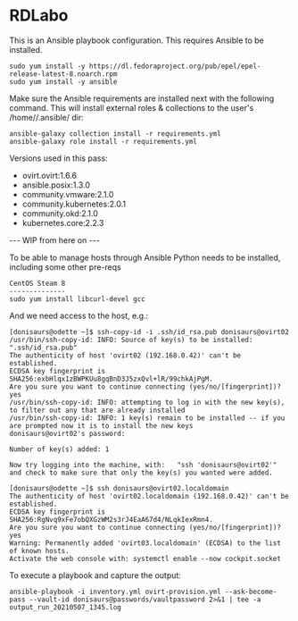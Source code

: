 # RDLabo

This is an Ansible playbook configuration. This requires Ansible to be installed.

    sudo yum install -y https://dl.fedoraproject.org/pub/epel/epel-release-latest-8.noarch.rpm
    sudo yum install -y ansible

Make sure the Ansible requirements are installed next with the following command. This will install external roles & collections to the user's /home/<user>/.ansible/ dir:

    ansible-galaxy collection install -r requirements.yml
    ansible-galaxy role install -r requirements.yml 

Versions used in this pass:
 - ovirt.ovirt:1.6.6
 - ansible.posix:1.3.0
 - community.vmware:2.1.0
 - community.kubernetes:2.0.1
 - community.okd:2.1.0
 - kubernetes.core:2.2.3

--- WIP from here on ---

To be able to manage hosts through Ansible Python needs to be installed, including some other pre-reqs

    CentOS Steam 8
    --------------
    sudo yum install libcurl-devel gcc

And we need access to the host, e.g.:

    [donisaurs@odette ~]$ ssh-copy-id -i .ssh/id_rsa.pub donisaurs@ovirt02
    /usr/bin/ssh-copy-id: INFO: Source of key(s) to be installed: ".ssh/id_rsa.pub"
    The authenticity of host 'ovirt02 (192.168.0.42)' can't be established.
    ECDSA key fingerprint is SHA256:exbHlqx1zBWPKUu8gqBnD3J5zxQvl+lR/99chkAjPgM.
    Are you sure you want to continue connecting (yes/no/[fingerprint])? yes
    /usr/bin/ssh-copy-id: INFO: attempting to log in with the new key(s), to filter out any that are already installed
    /usr/bin/ssh-copy-id: INFO: 1 key(s) remain to be installed -- if you are prompted now it is to install the new keys
    donisaurs@ovirt02's password: 

    Number of key(s) added: 1

    Now try logging into the machine, with:   "ssh 'donisaurs@ovirt02'"
    and check to make sure that only the key(s) you wanted were added.

    [donisaurs@odette ~]$ ssh donisaurs@ovirt02.localdomain
    The authenticity of host 'ovirt02.localdomain (192.168.0.42)' can't be established.
    ECDSA key fingerprint is SHA256:RgNvq9xFe7obQXGzWM2s3rJ4EaA67d4/NLqkIexRmn4.
    Are you sure you want to continue connecting (yes/no/[fingerprint])? yes
    Warning: Permanently added 'ovirt03.localdomain' (ECDSA) to the list of known hosts.
    Activate the web console with: systemctl enable --now cockpit.socket


To execute a playbook and capture the output:

    ansible-playbook -i inventory.yml ovirt-provision.yml --ask-become-pass --vault-id donisaurs@passwords/vaultpassword 2>&1 | tee -a output_run_20210507_1345.log